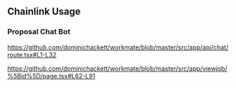 ## Chainlink Usage

###  Proposal Chat Bot
https://github.com/dominichackett/workmate/blob/master/src/app/api/chat/route.tsx#L1-L32


https://github.com/dominichackett/workmate/blob/master/src/app/viewjob/%5Bid%5D/page.tsx#L62-L91

